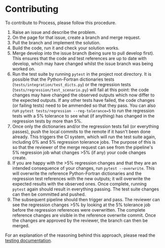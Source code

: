 # Contributing
To contribute to Process, please follow this procedure.

1. Raise an issue and describe the problem.
2. On the page for that issue, create a branch and merge request.
3. Pull the branch and implement the solution.
4. Build the code, run it and check your solution works.
5. Merge develop into the issue branch (being sure to pull develop first). This ensures that the code and test references are up to date with develop, which may have changed whilst the issue branch was being worked on.
6. Run the test suite by running `pytest` in the project root directory. It is possible that the Python-Fortran dictionaries tests (`tests/integration/test_dicts.py`) or the regression tests (`tests/regression/test_scenario.py`) will fail at this point: the code changes may have changed the observed outputs which now differ to the expected outputs. If any other tests have failed, the code changes (or failing tests) need to be ammended so that they pass. You can also run `pytest tests/regression --reg-tolerance=5` to run the regression tests with a 5% tolerance to see what (if anything) has changed in the regression tests by more than 5%.
7. Once only the dictionaries and/or the regression tests fail (or everything passes), push the local commits to the remote if it hasn't been done already. This triggers the CI system, which will run the test suite again, including 0% and 5% regression tolerance jobs. The purpose of this is so that the reviewer of the merge request can see from the pipeline's 5% regression job what changes >5% (if any) your code changes create.
8. If you are happy with the >5% regression changes and that they are an intended consequence of your changes, run `pytest --overwrite`. This will overwrite the reference Python-Fortran dictionaries and the regression test references with the new outputs; it will overwrite the expected results with the observed ones. Once complete, running `pytest` again should result in everything passing. The test suite changes can then be committed and pushed.
9. The subsequent pipeline should then trigger and pass. The reviewer can see the regression changes >5% by looking at the 5% tolerance job before the regression references were overwritten. The complete reference changes are visible in the reference overwrite commit. Once the changes are approved by the reviewer, the branch can then be merged.

For an explanation of the reasoning behind this approach, please read the [testing documentation](http://process.gitpages.ccfe.ac.uk/process/development/testing).